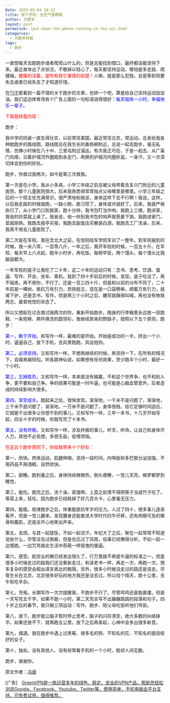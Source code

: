 ```yaml
---
Date: 2015-05-04 18:22
title: 放下手机，去空气里跑跑
author: 大肥羊
layout: post
permalink: /put-down-the-phone-running-in-the-air.html
categories:
  - 大肥羊转载
tags:
  - 跑步
---
```

一直想每天去跑跑步或者爬爬山什么的，但是总能找到借口，最终都没能坚持下来。最近身体出了点状况，不敢掉以轻心了，每天都坚持运动，哪怕是多走路、爬楼梯。<span style = "color:red;">健康的活着，是所有其它事情的前提！</span>人嘛，就是那么犯贱，总是等到将要失去或者已经失去了才知道珍惜。

在[勺子](https://chenghouwen.com/archives/37339)那看到一篇不错的关于跑步的文章，也转一个吧，算是给自己坚持运动加加油。我们这边体育场有个广告上面的一句标语说得很好：<span style = "color:blue;">每天锻炼一小时，幸福快乐一辈子。</span>

<span style = "color:red;">下面是转载内容：</span>

跑步：

我中学的同桌一直生得壮实，以前常住美国，最近常住北京，常运动，总发给我各种她跑步的路线图，路线图总在我生长的垂杨柳附近，总说一起去跑步，毫无私情，仿佛小时候在八十中、三里屯附近溜达。有次我正巧在，于是一起去，从广渠门向南，沿着护城河外圈跑到永定门，再换到护城河内圈折返，一身汗，又一次深切体会到你的好处。

跑步，你救过我两次，如今是第三次救我。

第一次是在小学。我从小多病，小学三年级之前总被父母带着去复兴门附近的儿童医院，那个儿童医院很大，后来我熟悉得常常指点父母哪里是哪里。小学三年级之后的一个班主任充满常识，很严肃地和我谈，身体这样下去不行啊！我说，这样，以后我走路的时候就跑，一路小跑，跑习惯了，身体或许就好了。后来，我就严格执行了，从小学门口到我家，跑十分钟，我书包叮当作响，我跑上三楼，跑进家，我爸的炒菜就上桌了。我爸说，他一听到我书包的响声就葱姜下锅，我跑进家门，菜就刚熟。我跑去报亭买报，我跑去副食店买散装白酒，我跑去工厂洗澡，后来，我真不用去儿童医院了。

第二次是在军校。我在念北大之前，在信阳陆军学院军训了一整年。到军校报到的时候，我一米八零，一百零八斤，一年之后，离开军校的时候，一百五十斤。在军校，每天早上六点起，跑半小时步，再吃饭，每顿早饭，两个馒头，每个馒头比我脑袋都大。

一年军校的底子让我吃了二十年，这二十年的运动只有：念书、思考、饮酒、蛋逼、写作、开会、坐车、乘机。我到了四十岁前后的时候，发现，底子吃没了，再不锻炼，再不用你，不行了。还是一百三四十斤，但是和以前的分布不同了，二十年前是一棵树，抵抗万有引力，昂扬挺立，现在是一口袋劈柴，顺着万有引力，就坡下驴。还是念书、写作，但是两三个小时之后，腰背就痛得叫喊，再也没有物我两忘、晨昏恍惚的状态了。

所以又想起在过去救过我两次的你，重新开始跑步。随身的行李箱里永远放一双跑鞋、一条短裤、两件换洗的圆领衫，我继续原来的野路子，按照以下五个原则，跑步：

<span style = "color:blue;">第一，敢于开始。</span>和写作一样，最难的是开始。开始是成功的一半，挤出一个小时，逼逼自己，放下手机，去风里跑跑，风会抱你。

<span style = "color:blue;">第二，必须坚持。</span>又和写作一样，不想再继续的时候，再坚持一下，在所有的情况下，会越来越轻松。听各路神仙说，如果想有任何效果，至少跑半个小时，最好一个小时。

<span style = "color:blue;">第三，忘掉胜负。</span>又和写作一样，本来就没有输赢，不和这个世界争，也不和别人争，更不要和自己争。争的结果可能是一时牛逼，也可能是心脑血管意外，后者造成的持续影响大很多。

<span style = "color:blue;">第四，享受成长。</span>跑起来之后，很快发现，渐渐地，一千米不是问题了，渐渐地，三千米不是问题了，渐渐地，一万米不是问题了。身体很贱，给它足够时间适应，它就能干出很多让你想不到的事儿。又和写作一样，三年一本书，十几岁开始写起，四五十岁的时候，你就写完了十本书。

<span style = "color:blue;">第五，没有终极。</span>又和写作一样，涉及终极的事儿，听天，听命。让自己和身体尽人力，其他不必去想，多想无益，徒增烦恼。

<span style = "color:red;">在这五个跑步原则下，你给我带来十个好处：</span>

第一，欣快。肉体运动，肌腱伸缩，坚持一段时间，内啡肽和多巴胺分泌加强，不用药品不用酒精，自然欣快。

第二，甜睡。跑到量之后，身体持续微微热，倒头便睡，一觉儿天亮，做梦都梦到睡觉。

第三，能吃。跑完之后，洗个澡，真饿啊，上菜之前恨不得把筷子当成竹子吃了。等菜上来，狂吃，因为跑步已经耗掉了好几百大卡，心里毫无压力。

第四，能瘦。规律跑步之后，体重能抵抗年岁的压力。人过了四十，很多事儿逐渐看开，但是一觉儿醒来，发现腰身还能套进大学时代的牛仔裤，还有肉眼可及的髂骨和腹肌，还是会开心地笑出声来。

第五，去烦。与其一起搓饭，不如一起流汗。年纪大了之后，聚在一起常常不知道说些什么，尽管没去过南极，但是也见过了风雨，俗事已经懒得分析，不如一起一边慢跑，一边咒骂彼此生活中奇葩一样摇曳的傻逼。

第六，感受。航空业的确已经发达很久了，行万里路不再是牛逼的标准之一，但是很多小时候走过的路我们还没重新走过，和读老书一样，再走一次，再跑一次，很多复杂的感受会超出语言表达的极限。另外，很多小时候没走过的路还是该走。尽管生长在北京，北京很多好玩的地方我还是没去过，所以找个晴天，跑十公里，去牛街吃羊杂。

第七，充电。长期写作一次次提醒我，不跑步不行了。尽管鸡鸡还是能晨僵，但是一天写完五千字，如果不跑一小时，第二天完全写不出蹦蹦跳跳的段落和句子。四十岁之后的春节，我只做三项运动：写作、跑步、陪父母吃饭听他们骂街。

第八，放下。跑步能让脑子暂时停止思考，脑子的闪存清空，绝大多数的纠结抹平。如果还放不下，就再跑五公里。放下之后再拿起，心神中会多出很多新意。

第九，偶遇。我在跑步中遇上过黑莓、很多毛的狗、不知名的花、不知名的面目姣好的女子。

第十，独处。没有其他人、没有经常看手机的一个小时，胜却人间无数。

跑步，谢谢你。

原文作者：[冯唐](http://mp.weixin.qq.com/s?__biz=MjM5OTI4MzQxNA==&mid=206972389&idx=1&sn=88ab86bf653ca0844475925454d355d3&scene=2&from=timeline&isappinstalled=0&key=1936e2bc22c2ceb512b41c6c3d76019c6c17ef3ac59c9f22190e2ae78deb500e02fc1765c49080276209b94da35bcaa4&ascene=1&uin=MTU1MDIyNTIyMA%3D%3D&devicetype=webwx&version=70000001&pass_ticket=3NA%2FUakUJmO5qFvTLTTGC%2BZNZyHZMr%2BLllupCpdhX3OB6GPvEQvAUPlel50a%2Bdje)

[广告]　[GreenVPN是一款运营多年的绿色、稳定、安全的VPN产品，帮助您轻松浏览Google、‍Facebook、Youtube、Twitter等，使用简单，手机电脑全平台支持，可免费试用，值得推荐。](https://cyhour.com/out/greenvpn)